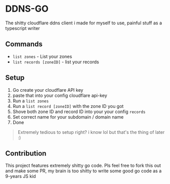 # DDNS-GO

The shitty cloudflare ddns client i made for myself to use, painful stuff as a typescript writer

## Commands

- `list zones` - List your zones
- `list records [zoneID]` - list your records


## Setup
1. Go create your cloudflare API key
2. paste that into your config cloudflare api-key
3. Run a `list zones`
4. Run a `list record [zoneID]` with the zone ID you got
5. Shove both zone ID and record ID into your your config `records`
6. Set correct name for your subdomain / domain name
7. Done

> Extremely tedious to setup right? i know lol but that's the thing of later :)

## Contribution

This project features extremely shitty go code. Pls feel free to fork this out and make some PR, my brain is too shitty to write some good go code as a 9-years JS kid
